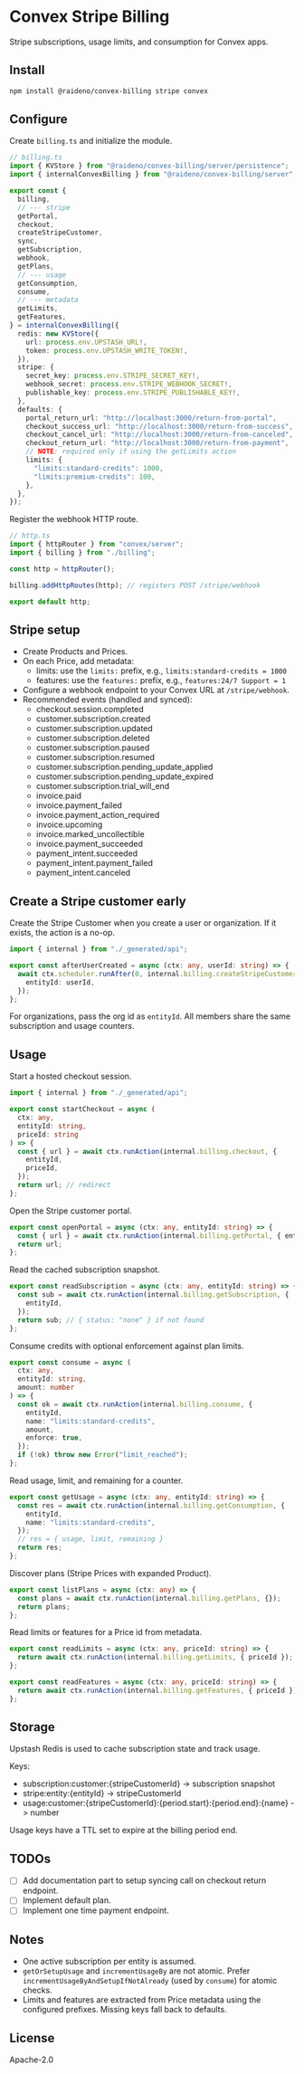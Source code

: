 # Convex Stripe Billing

Stripe subscriptions, usage limits, and consumption for Convex apps.

## Install

```bash
npm install @raideno/convex-billing stripe convex
```

## Configure

Create `billing.ts` and initialize the module.

```ts
// billing.ts
import { KVStore } from "@raideno/convex-billing/server/persistence";
import { internalConvexBilling } from "@raideno/convex-billing/server";

export const {
  billing,
  // --- stripe
  getPortal,
  checkout,
  createStripeCustomer,
  sync,
  getSubscription,
  webhook,
  getPlans,
  // --- usage
  getConsumption,
  consume,
  // --- metadata
  getLimits,
  getFeatures,
} = internalConvexBilling({
  redis: new KVStore({
    url: process.env.UPSTASH_URL!,
    token: process.env.UPSTASH_WRITE_TOKEN!,
  }),
  stripe: {
    secret_key: process.env.STRIPE_SECRET_KEY!,
    webhook_secret: process.env.STRIPE_WEBHOOK_SECRET!,
    publishable_key: process.env.STRIPE_PUBLISHABLE_KEY!,
  },
  defaults: {
    portal_return_url: "http://localhost:3000/return-from-portal",
    checkout_success_url: "http://localhost:3000/return-from-success",
    checkout_cancel_url: "http://localhost:3000/return-from-canceled",
    checkout_return_url: "http://localhost:3000/return-from-payment",
    // NOTE: required only if using the getLimits action
    limits: {
      "limits:standard-credits": 1000,
      "limits:premium-credits": 100,
    },
  },
});
```

Register the webhook HTTP route.

```ts
// http.ts
import { httpRouter } from "convex/server";
import { billing } from "./billing";

const http = httpRouter();

billing.addHttpRoutes(http); // registers POST /stripe/webhook

export default http;
```

## Stripe setup

- Create Products and Prices.
- On each Price, add metadata:
  - limits: use the `limits:` prefix, e.g., `limits:standard-credits = 1000`
  - features: use the `features:` prefix, e.g., `features:24/7 Support = 1`
- Configure a webhook endpoint to your Convex URL at `/stripe/webhook`.
- Recommended events (handled and synced):
  - checkout.session.completed
  - customer.subscription.created
  - customer.subscription.updated
  - customer.subscription.deleted
  - customer.subscription.paused
  - customer.subscription.resumed
  - customer.subscription.pending_update_applied
  - customer.subscription.pending_update_expired
  - customer.subscription.trial_will_end
  - invoice.paid
  - invoice.payment_failed
  - invoice.payment_action_required
  - invoice.upcoming
  - invoice.marked_uncollectible
  - invoice.payment_succeeded
  - payment_intent.succeeded
  - payment_intent.payment_failed
  - payment_intent.canceled

## Create a Stripe customer early

Create the Stripe Customer when you create a user or organization. If it exists,
the action is a no-op.

```ts
import { internal } from "./_generated/api";

export const afterUserCreated = async (ctx: any, userId: string) => {
  await ctx.scheduler.runAfter(0, internal.billing.createStripeCustomer, {
    entityId: userId,
  });
};
```

For organizations, pass the org id as `entityId`. All members share the same
subscription and usage counters.

## Usage

Start a hosted checkout session.

```ts
import { internal } from "./_generated/api";

export const startCheckout = async (
  ctx: any,
  entityId: string,
  priceId: string
) => {
  const { url } = await ctx.runAction(internal.billing.checkout, {
    entityId,
    priceId,
  });
  return url; // redirect
};
```

Open the Stripe customer portal.

```ts
export const openPortal = async (ctx: any, entityId: string) => {
  const { url } = await ctx.runAction(internal.billing.getPortal, { entityId });
  return url;
};
```

Read the cached subscription snapshot.

```ts
export const readSubscription = async (ctx: any, entityId: string) => {
  const sub = await ctx.runAction(internal.billing.getSubscription, {
    entityId,
  });
  return sub; // { status: "none" } if not found
};
```

Consume credits with optional enforcement against plan limits.

```ts
export const consume = async (
  ctx: any,
  entityId: string,
  amount: number
) => {
  const ok = await ctx.runAction(internal.billing.consume, {
    entityId,
    name: "limits:standard-credits",
    amount,
    enforce: true,
  });
  if (!ok) throw new Error("limit_reached");
};
```

Read usage, limit, and remaining for a counter.

```ts
export const getUsage = async (ctx: any, entityId: string) => {
  const res = await ctx.runAction(internal.billing.getConsumption, {
    entityId,
    name: "limits:standard-credits",
  });
  // res = { usage, limit, remaining }
  return res;
};
```

Discover plans (Stripe Prices with expanded Product).

```ts
export const listPlans = async (ctx: any) => {
  const plans = await ctx.runAction(internal.billing.getPlans, {});
  return plans;
};
```

Read limits or features for a Price id from metadata.

```ts
export const readLimits = async (ctx: any, priceId: string) => {
  return await ctx.runAction(internal.billing.getLimits, { priceId });
};

export const readFeatures = async (ctx: any, priceId: string) => {
  return await ctx.runAction(internal.billing.getFeatures, { priceId });
};
```

## Storage

Upstash Redis is used to cache subscription state and track usage.

Keys:
- subscription:customer:{stripeCustomerId} -> subscription snapshot
- stripe:entity:{entityId} -> stripeCustomerId
- usage:customer:{stripeCustomerId}:{period.start}:{period.end}:{name} -> number

Usage keys have a TTL set to expire at the billing period end.

## TODOs

- [ ] Add documentation part to setup syncing call on checkout return endpoint.
- [ ] Implement default plan.
- [ ] Implement one time payment endpoint.

## Notes

- One active subscription per entity is assumed.
- `getOrSetupUsage` and `incrementUsageBy` are not atomic. Prefer
  `incrementUsageByAndSetupIfNotAlready` (used by `consume`) for atomic checks.
- Limits and features are extracted from Price metadata using the configured
  prefixes. Missing keys fall back to defaults.

## License

Apache-2.0